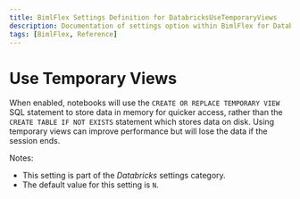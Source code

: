 ```yaml
---
title: BimlFlex Settings Definition for DatabricksUseTemporaryViews
description: Documentation of settings option within BimlFlex for DatabricksUseTemporaryViews
tags: [BimlFlex, Reference]
---
```


# Use Temporary Views

When enabled, notebooks will use the `CREATE OR REPLACE TEMPORARY VIEW` SQL statement to store data in memory for quicker access, rather than the `CREATE TABLE IF NOT EXISTS` statement which stores data on disk. Using temporary views can improve performance but will lose the data if the session ends.

Notes:

* This setting is part of the *Databricks* settings category.
* The default value for this setting is `N`.
